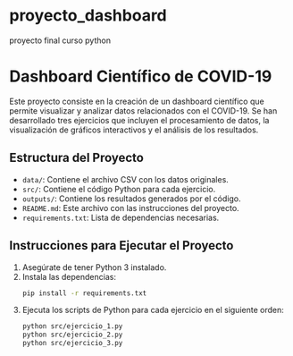 # proyecto_dashboard
proyecto final curso python
# Dashboard Científico de COVID-19

Este proyecto consiste en la creación de un dashboard científico que permite visualizar y analizar datos relacionados con el COVID-19. Se han desarrollado tres ejercicios que incluyen el procesamiento de datos, la visualización de gráficos interactivos y el análisis de los resultados.

## Estructura del Proyecto
- `data/`: Contiene el archivo CSV con los datos originales.
- `src/`: Contiene el código Python para cada ejercicio.
- `outputs/`: Contiene los resultados generados por el código.
- `README.md`: Este archivo con las instrucciones del proyecto.
- `requirements.txt`: Lista de dependencias necesarias.

## Instrucciones para Ejecutar el Proyecto
1. Asegúrate de tener Python 3 instalado.
2. Instala las dependencias:
   ```bash
   pip install -r requirements.txt
   ```
3. Ejecuta los scripts de Python para cada ejercicio en el siguiente orden:
   ```bash
   python src/ejercicio_1.py
   python src/ejercicio_2.py
   python src/ejercicio_3.py
   ```
